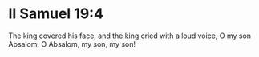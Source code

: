 # II Samuel 19:4

The king covered his face, and the king cried with a loud voice, O my son Absalom, O Absalom, my son, my son!
